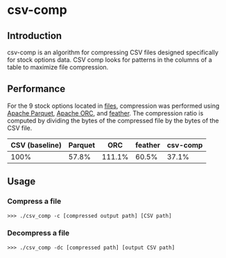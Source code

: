 # csv-comp

## Introduction

csv-comp is an algorithm for compressing CSV files designed specifically for stock options data. CSV comp looks for patterns in the columns of a table to maximize file compression.

## Performance

For the 9 stock options located in [files](/files/), compression was performed using [Apache Parquet](https://en.wikipedia.org/wiki/Apache_Parquet), [Apache ORC](https://en.wikipedia.org/wiki/Apache_ORC), and [feather](https://github.com/wesm/feather). The compression ratio is computed by dividing the bytes of the compressed file by the bytes of the CSV file.

|CSV (baseline)|Parquet|ORC|feather|csv-comp|
|-|-|-|-|-|
|100%|57.8%|111.1%|60.5%|37.1%|

## Usage

### Compress a file

```shell
>>> ./csv_comp -c [compressed output path] [CSV path]
```

### Decompress a file

```shell
>>> ./csv_comp -dc [compressed path] [output CSV path]
```
